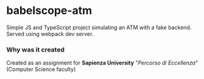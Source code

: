 # babelscope-atm

Simple JS and TypeScript project simulating an ATM with a fake backend. Served using webpack dev server.


### Why was it created

Created as an assignment for **Sapienza University** "_Percorso di Eccellenza_" (Computer Science faculty) 
